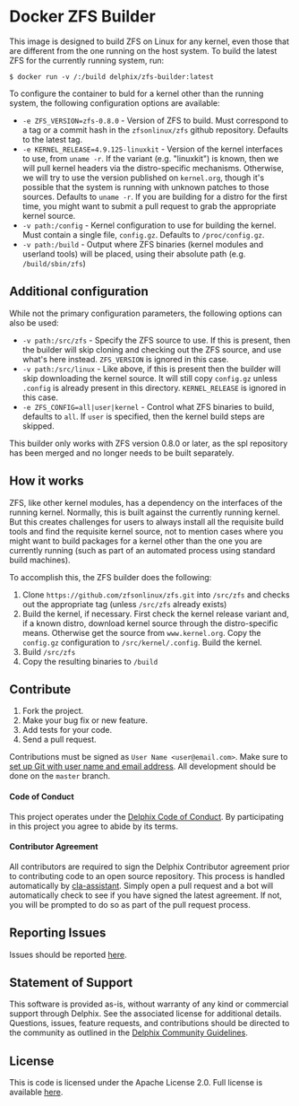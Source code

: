 # Docker ZFS Builder

This image is designed to build ZFS on Linux for any kernel, even those that
are different from the one running on the host system. To build the latest ZFS
for the currently running system, run:

    $ docker run -v /:/build delphix/zfs-builder:latest

To configure the container to buld for a kernel other than the running system,
the following configuration options are available:

 * `-e ZFS_VERSION=zfs-0.8.0` - Version of ZFS to build. Must correspond to a tag or a
   commit hash in the `zfsonlinux/zfs` github repository. Defaults to the
   latest tag.
 * `-e KERNEL_RELEASE=4.9.125-linuxkit` - Version of the kernel interfaces to use,
   from `uname -r`. If the variant (e.g. "linuxkit") is known, then we will pull
   kernel headers via the distro-specific mechanisms. Otherwise, we will try to
   use the version published on `kernel.org`, though it's possible that the system
   is running with unknown patches to those sources. Defaults to `uname -r`. If
   you are building for a distro for the first time, you might want to submit
   a pull request to grab the appropriate kernel source.
 * `-v path:/config` - Kernel configuration to use for building the kernel.
   Must contain a single file, `config.gz`. Defaults to `/proc/config.gz`.
 * `-v path:/build` - Output where ZFS binaries (kernel modules and userland
   tools) will be placed, using their absolute path (e.g. `/build/sbin/zfs`)

## Additional configuration

While not the primary configuration parameters, the following options can also
be used:

 * `-v path:/src/zfs` - Specify the ZFS source to use. If this is present, then
   the builder will skip cloning and checking out the ZFS source, and use what's
   here instead. `ZFS_VERSION` is ignored in this case.
 * `-v path:/src/linux` - Like above, if this is present then the builder will
   skip downloading the kernel source. It will still copy `config.gz` unless
   `.config` is already present in this directory. `KERNEL_RELEASE` is ignored
   in this case. 
 * `-e ZFS_CONFIG=all|user|kernel` - Control what ZFS binaries to build,
   defaults to `all`. If `user` is specified, then the kernel build steps are
   skipped.

This builder only works with ZFS version 0.8.0 or later, as the spl repository
has been merged and no longer needs to be built separately.

## How it works

ZFS, like other kernel modules, has a dependency on the interfaces of the
running kernel. Normally, this is built against the currently running kernel.
But this creates challenges for users to always install all the requisite build
tools and find the requisite kernel source, not to mention cases where you
might want to build packages for a kernel other than the one you are currently
running (such as part of an automated process using standard build machines).

To accomplish this, the ZFS builder does the following:

 1. Clone `https://github.com/zfsonlinux/zfs.git` into `/src/zfs` and
    checks out the appropriate tag (unless `/src/zfs` already exists)
 2. Build the kernel, if necessary. First check the kernel release variant and,
    if a known distro, download kernel source through the distro-specific
    means. Otherwise get the source from `www.kernel.org`.  Copy the `config.gz`
    configuration to `/src/kernel/.config`. Build the kernel.
 3. Build `/src/zfs`
 4. Copy the resulting binaries to `/build`

## <a id="contribute"></a>Contribute

1.  Fork the project.
2.  Make your bug fix or new feature.
3.  Add tests for your code.
4.  Send a pull request.

Contributions must be signed as `User Name <user@email.com>`. Make sure to
[set up Git with user name and email address](https://git-scm.com/book/en/v2/Getting-Started-First-Time-Git-Setup).
All development should be done on the `master` branch.

#### <a id="code-of-conduct"></a>Code of Conduct

This project operates under the
[Delphix Code of Conduct](https://delphix.github.io/code-of-conduct.html). By
participating in this project you agree to abide by its terms.

#### <a id="contributor-agreement"></a>Contributor Agreement

All contributors are required to sign the Delphix Contributor agreement prior
to contributing code to an open source repository. This process is handled
automatically by [cla-assistant](https://cla-assistant.io/). Simply open a pull
request and a bot will automatically check to see if you have signed the latest
agreement. If not, you will be prompted to do so as part of the pull request
process.


## <a id="reporting_issues"></a>Reporting Issues

Issues should be reported [here](https://github.com/delphix/automation-framework-demo/issues).

## <a id="statement-of-support"></a>Statement of Support

This software is provided as-is, without warranty of any kind or commercial
support through Delphix. See the associated license for additional details.
Questions, issues, feature requests, and contributions should be directed to
the community as outlined in the
[Delphix Community Guidelines](https://delphix.github.io/community-guidelines.html).

## <a id="license"></a>License

This is code is licensed under the Apache License 2.0. Full license is
available [here](./LICENSE).
